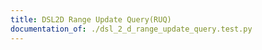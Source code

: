 ```yaml
---
title: DSL2D Range Update Query(RUQ)
documentation_of: ./dsl_2_d_range_update_query.test.py
---
```


